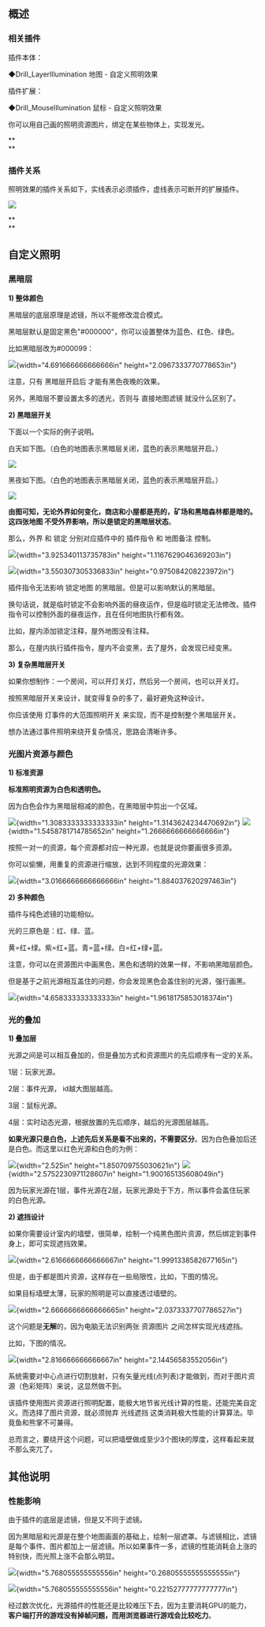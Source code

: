 ## 概述

### 相关插件

插件本体：

◆Drill_LayerIllumination 地图 - 自定义照明效果

插件扩展：

◆Drill_MouseIllumination 鼠标 - 自定义照明效果

你可以用自己画的照明资源图片，绑定在某些物体上，实现发光。

**\
**

### 插件关系

照明效果的插件关系如下，实线表示必须插件，虚线表示可断开的扩展插件。

![](./MediaFolder/media/image2.emf)

**\
**

## 自定义照明

### 黑暗层

**1) 整体颜色**

黑暗层的底层原理是滤镜，所以不能修改混合模式。

黑暗层默认是固定黑色\"#000000\"，你可以设置整体为蓝色、红色、绿色。

比如黑暗层改为#000099：

![](./MediaFolder/media/image3.png){width="4.691666666666666in"
height="2.0967333770778653in"}

注意，只有 黑暗层开启后 才能有黑色夜晚的效果。

另外，黑暗层不要设置太多的透光，否则与 直接地图滤镜 就没什么区别了。

**2) 黑暗层开关**

下面以一个实际的例子说明。

白天如下图。（白色的地图表示黑暗层关闭，蓝色的表示黑暗层开启。）

![](./MediaFolder/media/image4.emf)

黑夜如下图。（白色的地图表示黑暗层关闭，蓝色的表示黑暗层开启。）

![](./MediaFolder/media/image5.emf)

**由图可知，无论外界如何变化，商店和小屋都是亮的，矿场和黑暗森林都是暗的。这四张地图
不受外界影响，所以是锁定的黑暗层状态**。

那么，外界 和 锁定 分别对应插件中的 插件指令 和 地图备注 控制。

![](./MediaFolder/media/image6.png){width="3.925340113735783in"
height="1.1167629046369203in"}

![](./MediaFolder/media/image7.png){width="3.550307305336833in"
height="0.975084208223972in"}

插件指令无法影响 锁定地图 的黑暗层。但是可以影响默认的黑暗层。

换句话说，就是临时锁定不会影响外面的昼夜运作，但是临时锁定无法修改。插件指令可以控制外面的昼夜运作，且在任何地图执行都有效。

比如，屋内添加锁定注释，屋外地图没有注释。

那么，在屋内执行插件指令，屋内不会变黑，去了屋外，会发现已经变黑。

**3) 复杂黑暗层开关**

如果你想制作：一个房间，可以开灯关灯，然后另一个房间，也可以开关灯。

按照黑暗层开关来设计，就变得复杂的多了，最好避免这种设计。

你应该使用 灯事件的大范围照明开关 来实现，而不是控制整个黑暗层开关。

想办法通过事件照明来绕开复杂情况，思路会清晰许多。

### 光图片资源与颜色

**1) 标准资源**

**标准照明资源为白色和透明色。**

因为白色会作为黑暗层相减的颜色，在黑暗层中剪出一个区域。

![](./MediaFolder/media/image8.png){width="1.3083333333333333in"
height="1.3143624234470692in"}
![](./MediaFolder/media/image9.png){width="1.5458781714785652in"
height="1.2666666666666666in"}

按照一对一的资源，每个资源都对应一种光源，也就是说你要画很多资源。

你可以偷懒，用重复的资源进行缩放，达到不同程度的光源效果：

![](./MediaFolder/media/image10.png){width="3.0166666666666666in"
height="1.884037620297463in"}

**2) 多种颜色**

插件与纯色滤镜的功能相似。

光的三原色是：红、绿、蓝。

黄=红+绿。紫=红+蓝。青=蓝+绿。白=红+绿+蓝。

注意，你可以在资源图片中画黑色，黑色和透明的效果一样，不影响黑暗层颜色。

但是基于之前光源相互盖住的问题，你会发现黑色会盖住别的光源，强行画黑。

![](./MediaFolder/media/image11.png){width="4.658333333333333in"
height="1.9618175853018374in"}

### 光的叠加

**1) 叠加层**

光源之间是可以相互叠加的，但是叠加方式和资源图片的先后顺序有一定的关系。

1层：玩家光源。

2层：事件光源， id越大图层越高。

3层：鼠标光源。

4层：实时动态光源，根据放置的先后顺序，越后的光源图层越高。

**如果光源只是白色，上述先后关系是看不出来的，不需要区分**。因为白色叠加后还是白色。而这里以红色光源和白色的为例：

![](./MediaFolder/media/image12.png){width="2.525in"
height="1.850709755030621in"}
![](./MediaFolder/media/image13.png){width="2.5752230971128607in"
height="1.900165135608049in"}

因为玩家光源在1层，事件光源在2层，玩家光源处于下方，所以事件会盖住玩家的白色光源。

**2) 遮挡设计**

如果你需要设计室内的墙壁，很简单，绘制一个纯黑色图片资源，然后绑定到事件身上，即可实现遮挡效果。

![](./MediaFolder/media/image14.png){width="2.6166666666666667in"
height="1.9991338582677165in"}

但是，由于都是图片资源，这样存在一些局限性，比如，下图的情况。

如果目标墙壁太薄，玩家的照明是可以直接透过墙壁的。

![](./MediaFolder/media/image15.png){width="2.6666666666666665in"
height="2.0373337707786527in"}

这个问题是**无解**的，因为电脑无法识别两张 资源图片
之间怎样实现光线遮挡。

比如，下图的情况。

![](./MediaFolder/media/image16.png){width="2.816666666666667in"
height="2.14456583552056in"}

系统需要对中心点进行切割放射，只有矢量光线(点列表)才能做到，而对于图片资源（色彩矩阵）来说，这显然做不到。

该插件使用图片资源进行照明配置，能极大地节省光线计算的性能，还能完美自定义。而选择了图片资源，就必须抛弃
光线遮挡 这类消耗极大性能的计算算法。毕竟鱼和熊掌不可兼得。

总而言之，要绕开这个问题，可以把墙壁做成至少3个图块的厚度，这样看起来就不那么突兀了。

## 其他说明

### 性能影响

由于插件的底层是滤镜，但是又不同于滤镜。

因为黑暗层和光源是在整个地图画面的基础上，绘制一层遮罩。与滤镜相比，滤镜是每个事件、图片都加上一层滤镜。所以如果事件一多，滤镜的性能消耗会上涨的特别快，而光照上涨不会那么明显。

![](./MediaFolder/media/image17.png){width="5.768055555555556in"
height="0.26805555555555555in"}

![](./MediaFolder/media/image18.png){width="5.768055555555556in"
height="0.22152777777777777in"}

经过数次优化，光源插件的性能还是比较难压下去，因为主要消耗GPU的能力，**客户端打开的游戏没有掉帧问题，而用浏览器进行游戏会比较吃力**。
